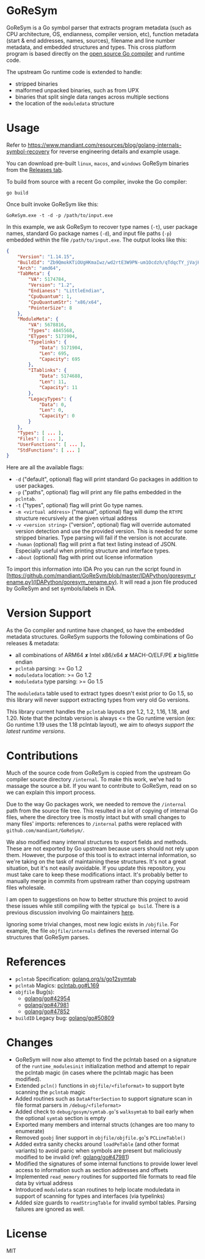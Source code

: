 # GoReSym
GoReSym is a Go symbol parser that extracts program metadata (such as CPU architecture, OS, endianness, compiler version, etc), function metadata (start & end addresses, names, sources), filename and line number metadata, and embedded structures and types. This cross platform program is based directly on the [open source Go compiler](https://github.com/golang/go/tree/master/src/debug/gosym) and runtime code. 

The upstream Go runtime code is extended to handle:
* stripped binaries
* malformed unpacked binaries, such as from UPX
* binaries that split single data ranges across multiple sections
* the location of the `moduledata` structure


# Usage
Refer to https://www.mandiant.com/resources/blog/golang-internals-symbol-recovery for reverse engineering details and example usage.

You can download pre-built `linux`, `macos`, and `windows` GoReSym binaries from the [Releases tab](https://github.com/mandiant/GoReSym/releases/).

To build from source with a recent Go compiler, invoke the Go compiler:

```
go build
```

Once built invoke GoReSym like this:
```
GoReSym.exe -t -d -p /path/to/input.exe
```

In this example, we ask GoReSym to recover type names (`-t`), user package names, standard Go package names (`-d`), and input file paths (`-p`) embedded within the file `/path/to/input.exe`. The output looks like this:

```json
{
    "Version": "1.14.15",
    "BuildId": "Zb9QmokKTiOUgHKmaIwz/wd2rtE3W9PN-um1Ocdzh/qTdqcTY_jVajHy_-TtYv/Z_kJu9M77OjfijEiHMcF",
    "Arch": "amd64",
    "TabMeta": {
        "VA": 5174784,
        "Version": "1.2",
        "Endianess": "LittleEndian",
        "CpuQuantum": 1,
        "CpuQuantumStr": "x86/x64",
        "PointerSize": 8
    },
    "ModuleMeta": {
        "VA": 5678816,
        "Types": 4845568,
        "ETypes": 5171904,
        "Typelinks": {
            "Data": 5171904,
            "Len": 695,
            "Capacity": 695
        },
        "ITablinks": {
            "Data": 5174688,
            "Len": 11,
            "Capacity": 11
        },
        "LegacyTypes": {
            "Data": 0,
            "Len": 0,
            "Capacity": 0
        }
    },
    "Types": [ ... ],
    "Files": [ ... ],
    "UserFunctions": [ ... ],
    "StdFunctions": [ ... ]
}
```

Here are all the available flags:

* `-d` ("default", optional) flag will print standard Go packages in addition to user packages.
* `-p` ("paths", optional) flag will print any file paths embedded in the `pclntab`.
* `-t` ("types", optional) flag will print Go type names.
* `-m <virtual address>` ("manual", optional) flag will dump the `RTYPE` structure recursively at the given virtual address
* `-v <version string>` ("version", optional) flag will override automated version detection and use the provided version. This is needed for some stripped binaries. Type parsing will fail if the version is not accurate.
* `-human` (optional) flag will print a flat text listing instead of JSON. Especially useful when printing structure and interface types.
* `-about` (optional) flag with print out license information
  
To import this information into IDA Pro you can run the script found in [https://github.com/mandiant/GoReSym/blob/master/IDAPython/goresym_rename.py](IDAPython/goresym_rename.py). It will read a json file produced by GoReSym and set symbols/labels in IDA.
    
# Version Support
As the Go compiler and runtime have changed, so have the embedded metadata structures. GoReSym supports the following combinations of Go releases & metadata:

* all combinations of ARM64  𝒙  Intel x86/x64  𝒙  MACH-O/ELF/PE  𝒙  big/little endian
* `pclntab` parsing: >= Go 1.2
* `moduledata` location: >= Go 1.2
* `moduledata` type parsing: >= Go 1.5

The `moduledata` table used to extract types doesn't exist prior to Go 1.5, so this library will never support extracting types from very old Go versions.

This library current handles the `pclntab` layouts pre 1.2, 1.2, 1.16, 1.18, and 1.20. Note that the pclntab version is always <= the Go runtime version (ex: Go runtime 1.19 uses the 1.18 pclntab layout), we aim to _always support the latest runtime versions_.

# Contributions
Much of the source code from GoReSym is copied from the upstream Go compiler source directory  `/internal`. To make this work, we've had to massage the source a bit. If you want to contribute to GoReSym, read on so we can explain this import process.

Due to the way Go packages work, we needed to remove the `/internal` path from the source file tree. This resulted in a lot of copying of internal Go files, where the directory tree is mostly intact but with small changes to many files' imports: references to `/internal` paths were replaced with `github.com/mandiant/GoReSym/`. 

We also modified many internal structures to export fields and methods. These are not exported by Go upstream because users should not rely upon them. However, the purpose of this tool is to extract internal information, so we're taking on the task of maintaining these structures. It's not a great situation, but it's not easily avoidable. If you update this repository, you must take care to keep these modifications intact. It's probably better to manually merge in commits from upstream rather than copying upstream files wholesale.

I am open to suggestions on how to better structure this project to avoid these issues while still compiling with the typical `go build`. There is a previous discussion involving Go maintainers [here](https://github.com/golang/go/issues/46792).

Ignoring some trivial changes, most new logic exists in `/objfile`. For example, the file `objfile/internals` defines the reversed internal Go structures that GoReSym parses.

# References
* `pclntab` Specification: [golang.org/s/go12symtab](https://docs.google.com/document/d/1lyPIbmsYbXnpNj57a261hgOYVpNRcgydurVQIyZOz_o/pub)
* `pclntab` Magics: [pclntab.go#L169](https://github.com/golang/go/blob/89f687d6dbc11613f715d1644b4983905293dd33/src/debug/gosym/pclntab.go#L169)
* `objfile` Bug(s): 
  *  [golang/go#42954](https://github.com/golang/go/issues/42954)
  *  [golang/go#47981](https://github.com/golang/go/issues/47981)
  *  [golang/go#47852](https://github.com/golang/go/issues/47852)
* `buildID` Legacy bug: [golang/go#50809](https://github.com/golang/go/issues/50809)

# Changes
*   GoReSym will now also attempt to find the pclntab based on a signature of the `runtime_modulesinit` initialization method and attempt to repair the pclntab magic (in cases where the pclntab magic has been modified).
*   Extended `pcln()` functions in `objfile/<fileformat>` to support byte scanning the `pclntab` magic
*   Added routines such as `DataAfterSection` to support signature scan in file format parsers in `/debug/<fileformat>`
*  Added check to `debug/gosym/symtab.go`'s `walksymtab` to bail early when the optional `symtab` section is empty
*   Exported many members and internal structs (changes are too many to enumerate)
*    Removed `goobj` liner support in `objfile/objfile.go`'s `PCLineTable()`
*    Added extra sanity checks around `loadPeTable` (and other format variants) to avoid panic when symbols are present but maliciously modified to be invalid (ref: [golang/go#47981](https://github.com/golang/go/issues/47981))
*   Modified the signatures of some internal functions to provide lower level access to information such as section addresses and offsets
*   Implemented `read_memory` routines for supported file formats to read file data by virtual address
*   Introduced `moduledata` scan routines to help locate moduledata in support of scanning for types and interfaces (via typelinks)
*  Added size guards to `readStringTable` for invalid symbol tables. Parsing failures are ignored as well.

    
# License
MIT
